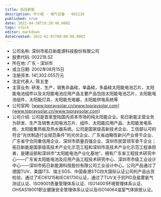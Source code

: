 ```yaml
---
title: 拓日新能
description: 中小板 - 电气设备 - 002218
published: true
date: 2022-04-30T19:20:48.000Z
tags: stock
editor: markdown
dateCreated: 2022-01-01T00:00:00.000Z
---
```


- 公司名称: 深圳市拓日新能源科技股份有限公司
- 股票代码: 002218.SZ
- 所在地: 广东 - 深圳市
- 成立日期: 2002年08月15日
- 注册资本: 141,302.055万元
- 法定代表人: 陈五奎
- 主营业务: 研发，生产，销售非晶硅，单晶硅，多晶硅太阳能电池芯片，太阳能电池组件以及太阳能电池应用产品主要产品包括太阳能电池芯片，太阳能电池组件，太阳能灯具，太阳能充电器，太阳能供电系统等
- 公司官网: [www.topraysolar.cn/www.topraysolar.com](www.topraysolar.cn/www.topraysolar.com)
- 公司介绍: 公司是首家登陆国内资本市场的纯太阳能企业。拓日新能主营业务为研发、生产及销售太阳电池芯片、组件、太阳能应用产品、太阳能发电系统、太阳能集热板及热水器系统。公司是国家级高新技术企业、工信部认可的符合“光伏制造行业规范条件”的光伏企业、广东省战略性新兴产业骨干企业、广东省守合同重信用企业、深圳市质量百强企业、深圳市民营领军骨干企业；拓日新能是国家级高技术产业化示范工程和深圳市高技术产业化示范工程承担者，是建设部和深圳市“太阳能电池产业化基地”，拥有广东省工程技术研究中心——广东省太阳能电池及应用产品工程技术研究中心、深圳市市级工业设计中心——深圳市拓日新能源科技股份有限公司工业设计中心。公司产品通过了德国TUV、美国ITS、瑞士SGS、中国香港STC四大国际认证公司的产品出货检验，通过了IEC61215和IEC61730认证，通过了TUV关于抗PID及盐雾氨气测试认证、ISO9001质量管理体系认证、ISO14001环境管理体系认证、OHSAS18001职业健康安全管理体系认证以及ISO14064温室气体排放认证。


